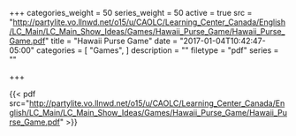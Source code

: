 +++
categories_weight = 50
series_weight = 50
active = true
src = "http://partylite.vo.llnwd.net/o15/u/CAOLC/Learning_Center_Canada/English/LC_Main/LC_Main_Show_Ideas/Games/Hawaii_Purse_Game/Hawaii_Purse_Game.pdf"
title = "Hawaii Purse Game"
date = "2017-01-04T10:42:47-05:00"
categories = [
  "Games",
]
description = ""
filetype = "pdf"
series = ""

+++

{{< pdf src="http://partylite.vo.llnwd.net/o15/u/CAOLC/Learning_Center_Canada/English/LC_Main/LC_Main_Show_Ideas/Games/Hawaii_Purse_Game/Hawaii_Purse_Game.pdf" >}}
